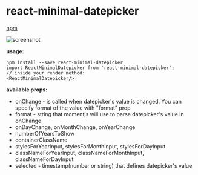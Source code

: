 # react-minimal-datepicker
[npm](https://www.npmjs.com/package/react-minimal-datepicker)


![screenshot](https://api.monosnap.com/rpc/file/download?id=Hum8jUWXFRfe0zwkI8uqcyAqi2xDsO)

**usage:**

    npm install --save react-minimal-datepicker
    import ReactMinimalDatepicker from 'react-minimal-datepicker';
	// inside your render method:
	<ReactMinimalDatepicker/>

**available props:**

 - onChange - is called when datepicker's value is changed. You can specify format of the value with "format" prop
 - format - string that momentjs will use to parse datepicker's value in onChange
 - onDayChange, onMonthChange, onYearChange
 - numberOfYearsToShow
 - containerClassName
 - stylesForYearInput, stylesForMonthInput, stylesForDayInput
 - classNameForYearInput, classNameForMonthInput, classNameForDayInput
 - selected - timestamp(number or string) that defines datepicker's value
